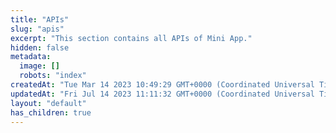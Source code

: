 ```yaml
---
title: "APIs"
slug: "apis"
excerpt: "This section contains all APIs of Mini App."
hidden: false
metadata: 
  image: []
  robots: "index"
createdAt: "Tue Mar 14 2023 10:49:29 GMT+0000 (Coordinated Universal Time)"
updatedAt: "Fri Jul 14 2023 11:11:32 GMT+0000 (Coordinated Universal Time)"
layout: "default"
has_children: true
---
```

